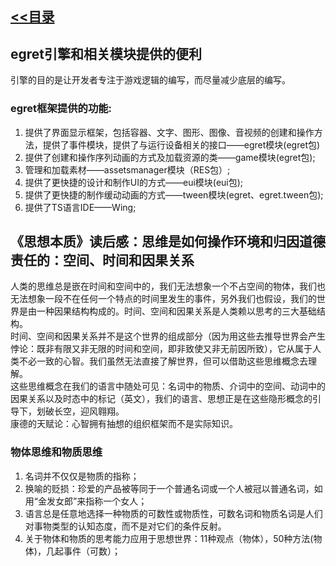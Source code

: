 
## [<<目录](https://github.com/snsart/blog/blob/master/README.md)

## egret引擎和相关模块提供的便利
引擎的目的是让开发者专注于游戏逻辑的编写，而尽量减少底层的编写。

### egret框架提供的功能:
1. 提供了界面显示框架，包括容器、文字、图形、图像、音视频的创建和操作方法，提供了事件模块，提供了与运行设备相关的接口——egret模块(egret包)
2. 提供了创建和操作序列动画的方式及加载资源的类——game模块(egret包);
3. 管理和加载素材——assetsmanager模块（RES包）;
4. 提供了更快捷的设计和制作UI的方式——eui模块(eui包);
5. 提供了更快捷的制作缓动动画的方式——tween模块(egret、egret.tween包);
6. 提供了TS语言IDE——Wing;

## 《思想本质》读后感：思维是如何操作环境和归因道德责任的：空间、时间和因果关系
人类的思维总是嵌在时间和空间中的，我们无法想象一个不占空间的物体，我们也无法想象一段不在任何一个特点的时间里发生的事件，另外我们也假设，我们的世界是由一种因果结构构成的。时间、空间和因果关系是人类赖以思考的三大基础结构。<br>
时间、空间和因果关系并不是这个世界的组成部分（因为用这些去推导世界会产生悖论：既非有限又非无限的时间和空间，即非致使又非无前因所致），它从属于人类不必一致的心智。我们虽然无法直接了解世界，但可以借助这些思维概念去理解。<br>
这些思维概念在我们的语言中随处可见：名词中的物质、介词中的空间、动词中的因果关系以及时态中的标记（英文），我们的语言、思想正是在这些隐形概念的引导下，划破长空，迎风翱翔。<br>
康德的天赋论：心智拥有抽想的组织框架而不是实际知识。

### 物体思维和物质思维
1. 名词并不仅仅是物质的指称；
2. 换喻的贬损：珍爱的产品被等同于一个普通名词或一个人被冠以普通名词，如用“金发女郎”来指称一个女人；
3. 语言总是任意地选择一种物质的可数性或物质性，可数名词和物质名词是人们对事物类型的认知态度，而不是对它们的条件反射。
4. 关于物体和物质的思考能力应用于思想世界：11种观点（物体），50种方法(物体)，几起事件（可数）；
